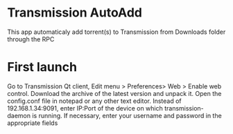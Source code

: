 # Transmission AutoAdd
This app automaticaly add torrent(s) to Transmission from Downloads folder through the RPC

# First launch
Go to Transmission Qt client, Edit menu > Preferences> Web > Enable web control. Download the archive of the latest version and unpack it. Open the config.conf file in notepad or any other text editor. Instead of 192.168.1.34:9091, enter IP:Port of the device on which transmission-daemon is running. If necessary, enter your username and password in the appropriate fields
